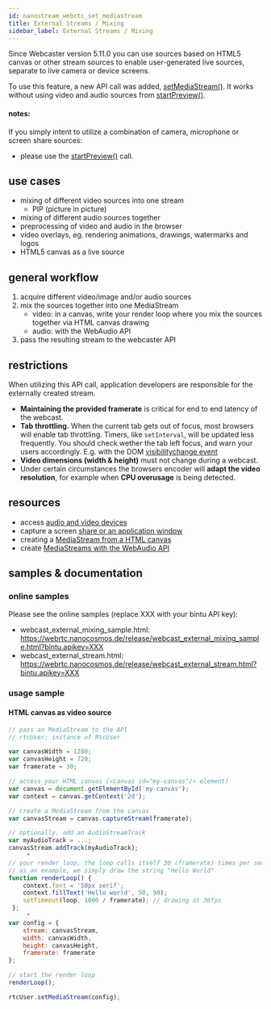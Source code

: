 ```yaml
---
id: nanostream_webrtc_set_mediastream
title: External Streams / Mixing
sidebar_label: External Streams / Mixing
---
```


Since Webcaster version 5.11.0 you can use sources based on HTML5 canvas or other stream sources to enable user-generated live sources, separate to live camera or device screens.

To use this feature, a new API call was added, [setMediaStream()](webrtc/nanostream_webrtc_api.md#rtcusersetmediastreamconfig).
It works without using video and audio sources from [startPreview()](webrtc/nanostream_webrtc_api.md#rtcuserstartpreviewconfig).

#### notes:

If you simply intent to utilize a combination of camera, microphone or screen share sources:
   - please use the [startPreview()](webrtc/nanostream_webrtc_api.md#rtcuserstartpreviewconfig) call.

## use cases

- mixing of different video sources into one stream
    - PIP (picture in picture)
- mixing of different audio sources together
- preprocessing of video and audio in the browser
- video overlays, eg. rendering animations, drawings, watermarks and logos
- HTML5 canvas as a live source

## general workflow

1) acquire different video/image and/or audio sources
2) mix the sources together into one MediaStream
    - video: in a canvas, write your render loop where you mix the sources together via HTML canvas drawing
    - audio: with the WebAudio API
3) pass the resulting stream to the webcaster API

## restrictions

When utilizing this API call, application developers are responsible for the externally created stream.

- <b>Maintaining the provided framerate</b> is critical for end to end latency of the webcast.
- <b>Tab throttling.</b> When the current tab gets out of focus, most browsers will enable tab throttling. Timers, like `setInterval`, will be updated less frequently. You should check wether the tab left focus, and warn your users accordingly. E.g. with the DOM [visibilitychange event](https://developer.mozilla.org/en-US/docs/Web/API/Document/visibilitychange_event)
- <b>Video dimensions (width & height)</b> must not change during a webcast.
- Under certain circumstances the browsers encoder will <b>adapt the video resolution</b>, for example when <b>CPU overusage</b> is being detected.

## resources

- access [audio and video devices](https://developer.mozilla.org/en-US/docs/Web/API/MediaDevices/getUserMedia)
- capture a screen [share or an application window](https://developer.mozilla.org/en-US/docs/Web/API/MediaDevices/getDisplayMedia)
- creating a [MediaStream from a HTML canvas](https://developer.mozilla.org/en-US/docs/Web/API/HTMLCanvasElement/captureStream)
- create [MediaStreams with the WebAudio API](https://developer.mozilla.org/en-US/docs/Web/API/MediaStreamAudioDestinationNode)

## samples & documentation

### online samples

Please see the online samples (replace XXX with your bintu API key):

- webcast_external_mixing_sample.html: https://webrtc.nanocosmos.de/release/webcast_external_mixing_sample.html?bintu.apikey=XXX
- webcast_external_stream.html: https://webrtc.nanocosmos.de/release/webcast_external_stream.html?bintu.apikey=XXX

### usage sample

#### HTML canvas as video source

```js
// pass an MediaStream to the API
// rtcUser: instance of RtcUser

var canvasWidth = 1280;
var canvasHeight = 720;
var framerate = 30;

// access your HTML canvas (<canvas id="my-canvas"/> element)
var canvas = document.getElementById('my-canvas');
var context = canvas.getContext('2d');

// create a MediaStream from the canvas
var canvasStream = canvas.captureStream(framerate);

// optionally, add an AudioStreamTrack
var myAudioTrack = ...;
canvasStream.addTrack(myAudioTrack);
     *
// your render loop, the loop calls itself 30 (framerate) times per second
// as an example, we simply draw the string "Hello World"
function renderLoop() {
    context.font = '50px serif';
    context.fillText('Hello world', 50, 90);
    setTimeout(loop, 1000 / framerate); // drawing at 30fps
 };
     *
var config = {
    stream: canvasStream,
    width: canvasWidth,
    height: canvasHeight,
    framerate: framerate
};

// start the render loop
renderLoop();

rtcUser.setMediaStream(config);
```